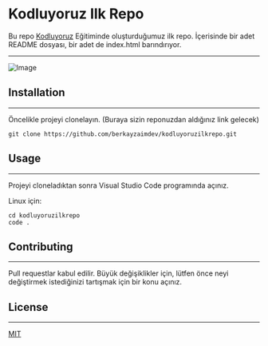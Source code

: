 # Kodluyoruz Ilk Repo
Bu repo [Kodluyoruz](https://www.kodluyoruz.org/) Eğitiminde oluşturduğumuz ilk repo. İçerisinde bir adet README dosyası, bir adet de index.html barındırıyor.
***
![Image](https://user-images.githubusercontent.com/88087972/200121778-96d12404-72df-496b-92cd-66349b7d40c3.png)
## Installation
***
Öncelikle projeyi clonelayın. (Buraya sizin reponuzdan aldığınız link gelecek)

```
git clone https://github.com/berkayzaimdev/kodluyoruzilkrepo.git
```
## Usage
***
Projeyi cloneladıktan sonra Visual Studio Code programında açınız.

Linux için:

```
cd kodluyoruzilkrepo
code .
```
## Contributing
***
Pull requestlar kabul edilir. Büyük değişiklikler için, lütfen önce neyi değiştirmek istediğinizi tartışmak için bir konu açınız.
 
## License
***
[MIT](https://choosealicense.com/licenses/mit/)
